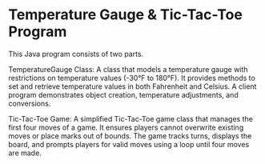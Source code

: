 # Temperature Gauge & Tic-Tac-Toe Program
This Java program consists of two parts.

TemperatureGauge Class:
A class that models a temperature gauge with restrictions on temperature values (-30°F to 180°F). It provides methods to set and retrieve temperature values in both Fahrenheit and Celsius. A client program demonstrates object creation, temperature adjustments, and conversions.

Tic-Tac-Toe Game:
A simplified Tic-Tac-Toe game class that manages the first four moves of a game. It ensures players cannot overwrite existing moves or place marks out of bounds. The game tracks turns, displays the board, and prompts players for valid moves using a loop until four moves are made.
